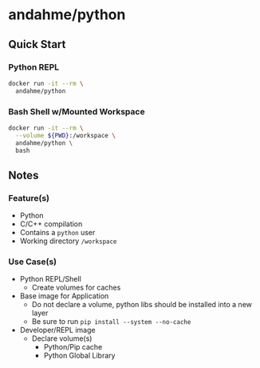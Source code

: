 # andahme/python

## Quick Start

### Python REPL
```bash
docker run -it --rm \
  andahme/python
```

### Bash Shell w/Mounted Workspace
```bash
docker run -it --rm \
  --volume ${PWD}:/workspace \
  andahme/python \
  bash
```

## Notes

### Feature(s)
* Python
* C/C++ compilation
* Contains a `python` user
* Working directory `/workspace`

### Use Case(s)
* Python REPL/Shell
  * Create volumes for caches
* Base image for Application
  * Do not declare a volume, python libs should be installed into a new layer
  * Be sure to run `pip install --system --no-cache`
* Developer/REPL image
  * Declare volume(s)
    * Python/Pip cache
    * Python Global Library

